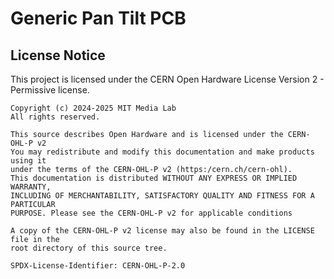 Generic Pan Tilt PCB
====================

## License Notice

This project is licensed under the CERN Open Hardware License Version 2 -
Permissive license.

```
Copyright (c) 2024-2025 MIT Media Lab
All rights reserved.

This source describes Open Hardware and is licensed under the CERN-OHL-P v2
You may redistribute and modify this documentation and make products using it
under the terms of the CERN-OHL-P v2 (https:/cern.ch/cern-ohl).
This documentation is distributed WITHOUT ANY EXPRESS OR IMPLIED WARRANTY,
INCLUDING OF MERCHANTABILITY, SATISFACTORY QUALITY AND FITNESS FOR A PARTICULAR
PURPOSE. Please see the CERN-OHL-P v2 for applicable conditions

A copy of the CERN-OHL-P v2 license may also be found in the LICENSE file in the
root directory of this source tree.

SPDX-License-Identifier: CERN-OHL-P-2.0
```
